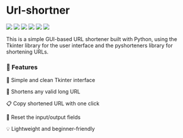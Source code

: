 # Url-shortner


![](https://img.shields.io/badge/Programming_Language-Python-cyan.svg)
![](https://img.shields.io/badge/Tool_Used-Tkinter-orange.svg)
![](https://img.shields.io/badge/Tool_Used-Pyshortner-purple.svg)
![](https://img.shields.io/badge/Python_Version-3.7-blue.svg)
![](https://img.shields.io/badge/Application-shortner-lemon.svg)
![](https://img.shields.io/badge/Status-Complete-green.svg)

This is a simple GUI-based URL shortener built with Python, using the Tkinter library for the user interface and the pyshorteners library for shortening URLs.

### 🚀 Features

🧠 Simple and clean Tkinter interface

🔗 Shortens any valid long URL

📋 Copy shortened URL with one click

🔁 Reset the input/output fields

💡 Lightweight and beginner-friendly
